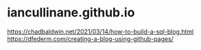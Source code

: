 # iancullinane.github.io

https://chadbaldwin.net/2021/03/14/how-to-build-a-sql-blog.html
https://dfederm.com/creating-a-blog-using-github-pages/
